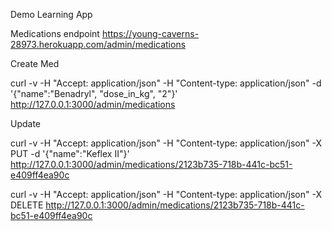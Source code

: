 

Demo Learning App

Medications endpoint
https://young-caverns-28973.herokuapp.com/admin/medications

Create Med

curl -v -H "Accept: application/json" -H "Content-type: application/json" -d '{"name":"Benadryl", "dose_in_kg", "2"}' http://127.0.0.1:3000/admin/medications

Update

curl -v -H "Accept: application/json" -H "Content-type: application/json" -X PUT -d '{"name":"Keflex II"}' http://127.0.0.1:3000/admin/medications/2123b735-718b-441c-bc51-e409ff4ea90c


curl -v -H "Accept: application/json" -H "Content-type: application/json" -X DELETE http://127.0.0.1:3000/admin/medications/2123b735-718b-441c-bc51-e409ff4ea90c